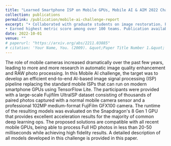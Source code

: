 ```yaml
---
title: "Learned Smartphone ISP on Mobile GPUs, Mobile AI & AIM 2022 Challenge Report"
collection: publications
permalink: /publication/mobile-ai-challenge-report
excerpt: "• Collaborated with graduate students on image restoration. Presented model to ETH Zurich professor Andrey Ignatov.            
• Earned highest metric score among over 100 teams. Publication available [here](https://arxiv.org/abs/2211.03885)."
date: 2022-10-01
venue: ""
# paperurl: "https://arxiv.org/abs/2211.03885"
# citation: 'Your Name, You. (2009). &quot;Paper Title Number 1.&quot; <i>Journal 1</i>. 1(1).'
---
```


The role of mobile cameras increased dramatically over the past few years, leading to more and more research in automatic image quality enhancement and RAW photo processing. In this Mobile AI challenge, the target was to develop an efficient end-to-end AI-based image signal processing (ISP) pipeline replacing the standard mobile ISPs that can run on modern smartphone GPUs using TensorFlow Lite. The participants were provided with a large-scale Fujifilm UltraISP dataset consisting of thousands of paired photos captured with a normal mobile camera sensor and a professional 102MP medium-format FujiFilm GFX100 camera. The runtime of the resulting models was evaluated on the Snapdragon's 8 Gen 1 GPU that provides excellent acceleration results for the majority of common deep learning ops. The proposed solutions are compatible with all recent mobile GPUs, being able to process Full HD photos in less than 20-50 milliseconds while achieving high fidelity results. A detailed description of all models developed in this challenge is provided in this paper.
